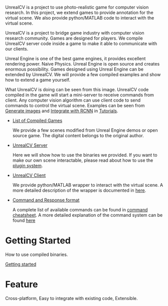 UnrealCV is a project to use photo-realistic game for computer vision research. In this project, we extend games to provide annotation for the virtual scene. We also provide python/MATLAB code to interact with the virtual scene.

UnrealCV is a project to bridge game industry with computer vision research community. Games are designed for players. We compile UnrealCV server code inside a game to make it able to communicate with our clients.

Unreal Engine is one of the best game engines, it provides excellent rendering power. Naive Physics. Unreal Engine is open source and creates enormous possibility. Games designed using Unreal Engine can be extended by UnrealCV. We will provide a few compiled examples and show how to extend a game yourself.

<!-- Video placeholder -->

What UnrealCV is doing can be seen from this image. UnrealCV code compiled in the game will start a mini-server to receive commands from client. Any computer vision algorithm can use client code to send commands to control the virtual scene. Examples can be seen from [Generate images](ipynb_generate_images.html) and [Integrate with RCNN](faster_rcnn.html) in [Tutorials](tutorial.html).


- [List of Compiled Games](games.html) <!-- create a model zoo for it -->

  We provide a few scenes modified from Unreal Engine demos or open source game.  The digital content belongs to the original author.

- [UnrealCV Server](server.html)

  Here we will show how to use the binaries we provided. If you want to make our own scene interactable, please read about how to use the [plugin system](server.html).    

- [UnrealCV Client](client.html)

  We provide python/MATLAB wrapper to interact with the virtual scene. A more detailed description of the wrapper is documented in [here](client.html).

- [Command and Response format](commands.html)

  A complete list of available commands can be found in [command cheatsheet](commands.html). A more detailed explanation of the command system can be found [here](commands.html)

<!-- <img src="/images/pipeline.svg"></img> -->
<!-- <object data="/images/pipeline.svg" type="image/svg+xml">
  Your browser does not support svg
</object>
<object width="100px" data="/images/pipeline.svg" type="image/svg+xml">
</object> -->
<!-- <embed type="image/svg+xml" src="/images/pipeline.svg"/> -->

# Getting Started

How to use compiled binaries.

[Getting started](getting_started.html)

# Feature

Cross-platform, Easy to integrate with existing code, Extensible.
